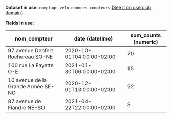 **Dataset in use:** `comptage-velo-donnees-compteurs` [(See it on userclub domain)](https://userclub.opendatasoft.com/explore/dataset/comptage-velo-donnees-compteurs/table/)

**Fields in use:** 

| nom_compteur | date (datetime) | sum_counts (numeric)|
|---|---|---|
|97 avenue Denfert Rochereau SO-NE|2020-10-01T04:00:00+02:00|70|
|100 rue La Fayette O-E|2021-01-30T06:00:00+02:00|15|
|10 avenue de la Grande Armée SE-NO|2020-12-01T13:00:00+02:00|22|
|87 avenue de Flandre NE-SO|2021-04-22T22:00:00+02:00|3|